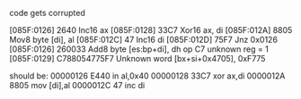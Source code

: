 code gets corrupted

[085F:0126] 2640       Inc16    ax
[085F:0128] 33C7       Xor16    ax, di
[085F:012A] 8805       Mov8     byte [di], al
[085F:012C] 47         Inc16    di
[085F:012D] 75F7       Jnz      0x0126
[085F:0126] 260033     Add8     byte [es:bp+di], dh
op C7 unknown reg = 1
[085F:0129] C788054775F7 Unknown  word [bx+si+0x4705], 0xF775


should be:
00000126  E440              in al,0x40
00000128  33C7              xor ax,di
0000012A  8805              mov [di],al
0000012C  47                inc di
